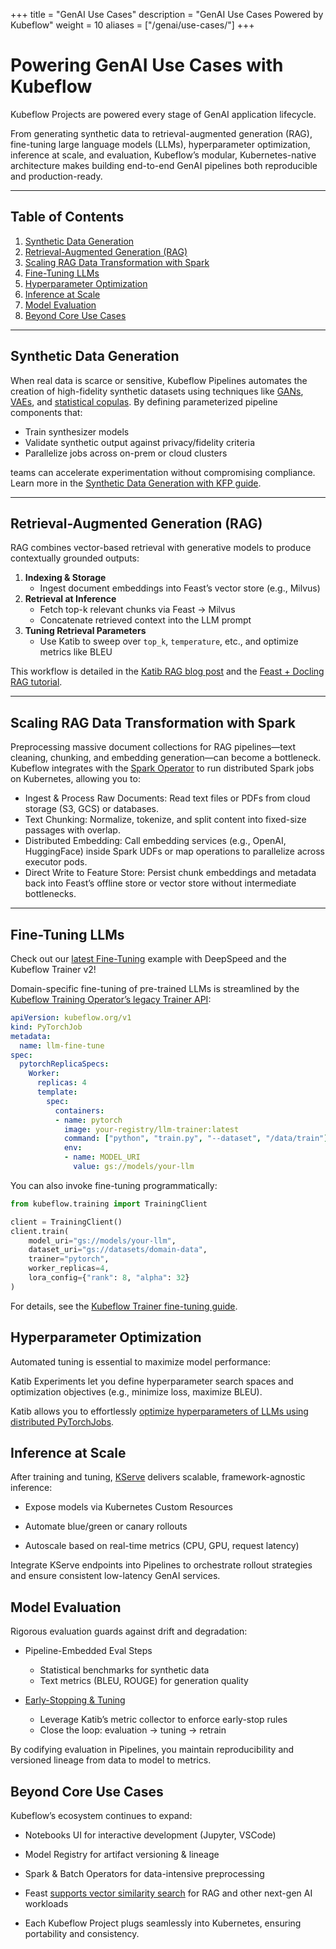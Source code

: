 +++
title =  "GenAI Use Cases"
description = "GenAI Use Cases Powered by Kubeflow"
weight = 10
aliases = ["/genai/use-cases/"]
+++

# Powering GenAI Use Cases with Kubeflow

Kubeflow Projects are powered every stage of GenAI application lifecycle.

From generating synthetic data to retrieval-augmented generation (RAG), fine-tuning large language models (LLMs), hyperparameter optimization, inference at scale, and evaluation,
Kubeflow’s modular, Kubernetes-native architecture makes building end-to-end GenAI pipelines both reproducible and production-ready.

---

## Table of Contents

1. [Synthetic Data Generation](#synthetic-data-generation)  
1. [Retrieval-Augmented Generation (RAG)](#retrieval-augmented-generation-rag)  
1. [Scaling RAG Data Transformation with Spark](#scaling-rag-data-transformation-with-spark)
1. [Fine-Tuning LLMs](#fine-tuning-llms)  
1. [Hyperparameter Optimization](#hyperparameter-optimization)  
1. [Inference at Scale](#inference-at-scale)  
1. [Model Evaluation](#model-evaluation)  
1. [Beyond Core Use Cases](#beyond-core-use-cases)  

---

## Synthetic Data Generation

When real data is scarce or sensitive, Kubeflow Pipelines automates the creation of high-fidelity synthetic datasets using techniques like [GANs](https://en.wikipedia.org/wiki/Generative_adversarial_network), [VAEs](https://en.wikipedia.org/wiki/Variational_autoencoder), and [statistical copulas](https://gmd.copernicus.org/preprints/gmd-2020-427/gmd-2020-427.pdf). By defining parameterized pipeline components that:

- Train synthesizer models  
- Validate synthetic output against privacy/fidelity criteria  
- Parallelize jobs across on-prem or cloud clusters  

teams can accelerate experimentation without compromising compliance. Learn more in the [Synthetic Data Generation with KFP guide](https://blog.kubeflow.org/kfp/2025/02/16/synthetic-data-using-kfp.html).

---

## Retrieval-Augmented Generation (RAG)

RAG combines vector-based retrieval with generative models to produce contextually grounded outputs:

1. **Indexing & Storage**  
   - Ingest document embeddings into Feast’s vector store (e.g., Milvus)  
2. **Retrieval at Inference**  
   - Fetch top-k relevant chunks via Feast → Milvus  
   - Concatenate retrieved context into the LLM prompt  
3. **Tuning Retrieval Parameters**  
   - Use Katib to sweep over `top_k`, `temperature`, etc., and optimize metrics like BLEU  

This workflow is detailed in the [Katib RAG blog post](https://blog.kubeflow.org/katib/rag/) and the [Feast + Docling RAG tutorial](https://docs.feast.dev/tutorials/rag-with-docling).

--- 

## Scaling RAG Data Transformation with Spark

Preprocessing massive document collections for RAG pipelines—text cleaning, chunking, and embedding generation—can become a bottleneck. Kubeflow integrates with the [Spark Operator](/docs/components/spark-operator/overview/) to run distributed Spark jobs on Kubernetes, allowing you to:

- Ingest & Process Raw Documents: Read text files or PDFs from cloud storage (S3, GCS) or databases.
- Text Chunking: Normalize, tokenize, and split content into fixed-size passages with overlap.
- Distributed Embedding: Call embedding services (e.g., OpenAI, HuggingFace) inside Spark UDFs or map operations to parallelize across executor pods.
- Direct Write to Feature Store: Persist chunk embeddings and metadata back into Feast’s offline store or vector store without intermediate bottlenecks.


---

## Fine-Tuning LLMs

Check out our [latest Fine-Tuning](https://github.com/kubeflow/trainer/blob/master/examples/deepspeed/text-summarization/T5-Fine-Tuning.ipynb) example with DeepSpeed and the Kubeflow Trainer v2!

Domain-specific fine-tuning of pre-trained LLMs is streamlined by the [Kubeflow Training Operator’s legacy Trainer API](docs/components/trainer/legacy-v1/user-guides/fine-tuning/):

```yaml
apiVersion: kubeflow.org/v1
kind: PyTorchJob
metadata:
  name: llm-fine-tune
spec:
  pytorchReplicaSpecs:
    Worker:
      replicas: 4
      template:
        spec:
          containers:
          - name: pytorch
            image: your-registry/llm-trainer:latest
            command: ["python", "train.py", "--dataset", "/data/train"]
            env:
            - name: MODEL_URI
              value: gs://models/your-llm
```
You can also invoke fine-tuning programmatically:


```python
from kubeflow.training import TrainingClient

client = TrainingClient()
client.train(
    model_uri="gs://models/your-llm",
    dataset_uri="gs://datasets/domain-data",
    trainer="pytorch",
    worker_replicas=4,
    lora_config={"rank": 8, "alpha": 32}
)
```
For details, see the [Kubeflow Trainer fine-tuning guide](https://www.kubeflow.org/docs/components/trainer/legacy-v1/user-guides/fine-tuning/).

## Hyperparameter Optimization
Automated tuning is essential to maximize model performance:

Katib Experiments let you define hyperparameter search spaces and optimization objectives (e.g., minimize loss, maximize BLEU).

Katib allows you to effortlessly [optimize hyperparameters of LLMs using distributed PyTorchJobs](https://blog.kubeflow.org/gsoc-2024-project-4/).

## Inference at Scale
After training and tuning, [KServe](docs/external-add-ons/kserve/introduction) delivers scalable, framework-agnostic inference:

- Expose models via Kubernetes Custom Resources

- Automate blue/green or canary rollouts

- Autoscale based on real-time metrics (CPU, GPU, request latency)

Integrate KServe endpoints into Pipelines to orchestrate rollout strategies and ensure consistent low-latency GenAI services.


## Model Evaluation
Rigorous evaluation guards against drift and degradation:

- Pipeline-Embedded Eval Steps
    - Statistical benchmarks for synthetic data
    - Text metrics (BLEU, ROUGE) for generation quality

- [Early-Stopping & Tuning](docs/components/katib/user-guides/early-stopping/)
    - Leverage Katib’s metric collector to enforce early-stop rules
    - Close the loop: evaluation → tuning → retrain

By codifying evaluation in Pipelines, you maintain reproducibility and versioned lineage from data to model to metrics.


## Beyond Core Use Cases
Kubeflow’s ecosystem continues to expand:

- Notebooks UI for interactive development (Jupyter, VSCode)

- Model Registry for artifact versioning & lineage

- Spark & Batch Operators for data-intensive preprocessing

- Feast [supports vector similarity search](https://docs.feast.dev/tutorials/rag-with-docling) for RAG and other next-gen AI workloads

- Each Kubeflow Project plugs seamlessly into Kubernetes, ensuring portability and consistency.


